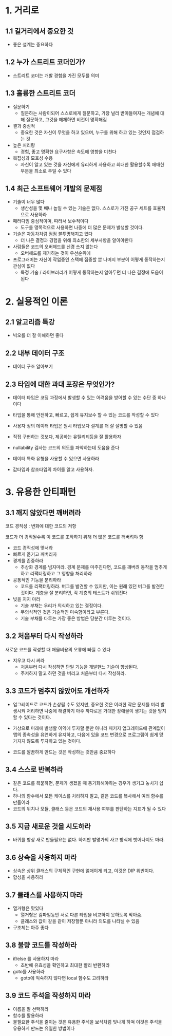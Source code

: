 # 1. 거리로

## 1.1 길거리에서 중요한 것

-   좋은 설계는 중요하다



## 1.2  누가 스트리트 코더인가?

-   스트리트 코더는 개발 경험을 가진 모두를 의미



## 1.3 훌륭한 스트리트 코더

-   질문하기
    -    질문하는 사람이되어 스스로에게 질문하고, 가장 널리 받아들여지는 개념에 대해 질문하고, 그것을 해체하면 비전이 명확해짐
-   결과 중심적
    -   중요한 것은 자신이 무엇을 하고 있으며, 누구를 위해 하고 있는 것인지 점검하는 것
-   높은 처리량
    -   경험, 좋고 명확한 요구사항은 속도에 영향을 미친다
-   복잡성과 모호성 수용
    -   자신이 알고 있는 것을 자신에게 유리하게 사용하고 최대한 활용할수록 애매한 부분을 최소로 주일 수 있다



## 1.4 최근 소프트웨어 개발의 문제점

-   기술이 너무 많다
    -   생산성을 몇 배나 높일 수 있는 기술은 없다. 스스로가 가진 공구 세트를 효율적으로 사용하라
-   패러다임 중심적이며, 따라서 보수적이다
    -   도구를 맹목적으로 사용하면 나중에 더 많은 문제가 발생할 것이다.
-   기술은 자동차처럼 점점 불투명해지고 있다
    -   더 나은 결정과 경험을 위해 최소한의 세부사항을 알아야한다
-   사람들은 코드의 오버헤드를 신경 쓰지 않는다
    -   오버헤드를 제거하는 것이 우선순위에 
-   프로그래머는 자신이 작업중인 스택에 집중할 뿐 나머지 부분이 어떻게 동작하는지 관심이 없다
    -   특정 기술 / 라이브러리가 어떻게 동작하는지 알아두면 더 나은 결정에 도움이 된다



# 2. 실용적인 이론

## 2.1 알고리즘 특강

-   빅오를 더 잘 이해하면 좋다



## 2.2 내부 데이터 구조

-   데이터 구조 알아보기 



## 2.3 타입에 대한 과대 포장은 무엇인가?

-   데이터 타입은 코딩 과정에서 발생할 수 있는 어려움을 방어할 수 있는 수단 중 하나이다
-   타입을 통해 안전하고, 빠르고, 쉽게 유지보수 할 수 있는 코드를 작성할 수 있다
-   사용자 정의 데이터 타입은 원시 타입보다 설계를 더 잘 설명할 수 있음
-   직접 구현하는 것보다, 제공하는 유틸리티등을 잘 활용하자
-   nullability 검사는 코드의 의도를 파악하는데 도움을 준다
-   데이터 특화 유형을 사용할 수 있으면 사용하라

-   값타입과 참조타입의 차이를 알고 사용하자.



# 3. 유용한 안티패턴



## 3.1 깨지 않았다면 깨버려라

코드 경직성 : 변화에 대한 코드의 저항

코드가 더 경직될수록 이 코드를 조작하기 위해 더 많은 코드를 깨버려야 함

-   코드 경직성에 맞서라
-   빠르게 옮기고 깨버리자
-   경계를 존중하라
    -   추상화 경계를 넘지마라. 경계 문제를 마주친다면, 코드를 깨버려 동작을 멈추게 하고 리팩터링하고 그 영향을 처리하라
-   공통적인 기능을 분리하라
    -   코드를 리팩터링하라. 버그를 발견할 수 있지만, 이는 원래 있던 버그를 발견한 것이다. 계층을 잘 분리하면, 각 계층의 테스트가 쉬워진다
-   빚을 지지 마라
    -   기술 부채는 우리가 의식하고 있는 결정이다.
    -   무의식적인 것은 기술적인 미숙함이라고 부른다.
    -   기술 부채를 다루는 가장 좋은 방법은 당분간 미루는 것이다.



## 3.2 처음부터 다시 작성하라

새로운 코드를 작성할 때 매몰비용의 오류에 빠질 수 있다

-   지우고 다시 써라
    -   처음부터 다시 작성하면 단일 기능을 개발한느 기술이 향상된다.
    -   주저하지 말고 하던 것을 버리고 처음부터 다시 작성하라.



## 3.3 코드가 멈추지 않았어도 개선하자

-   업그레이드로 코드가 손상될 수도 있지만, 중요한 것은 이러한 작은 문제를 미리 발생시켜 처리하면 나중에 해결하기 아주 까다로운 거대한 장애물이 생기는 것을 방지할 수 있다는 것이다.
-   가상으로 미래에 발생할 이익에 투자할 뿐만 아니라 패키지 업그레이드에 관계없이 앱의 종속성을 유연하게 유지하고, 다음에 있을 코드 변경으로 프로그램이 쉽게 망가지지 않도록 투자하고 있는 것이다.

-   코드를 깔끔하게 만드는 것은 작성하는 것만큼 중요하다



## 3.4 스스로 반복하라

-   같은 코드를 복붙하면, 문제가 생겼을 때 동기화해야하는 경우가 생기고 놓치기 쉽다.
-   하나의 함수에서 모든 케이스를 처리하지 말고, 같은 코드를 복사해서 여러 함수를 만들어라
-   코드의 위치나 모듈, 클래스 등은 코드의 재사용 여부를 판단하는 지표가 될 수 있다



## 3.5 지금 새로운 것을 시도하라

-   바퀴를 항상 새로 만들필요는 없다. 하지만 발명가의 사고 방식에 벗어나지도 마라.



## 3.6 상속을 사용하지 마라

-   상속은 상위 클래스의 구체적인 구현에 얽매이게 되고, 이것은 DIP 위반이다.
-   합성을 사용하라



## 3.7 클래스를 사용하지 마라

-   열거형은 맛있다
    -   열거형은 컴파일동안 서로 다른 타입을 비교하지 못하도록 막아줌.
    -   클래스와 값이 같을 같이 저장할뿐 아니라 의도를 나타낼 수 있음
-   구조체는 아주 좋다



## 3.8 불량 코드를 작성하라

-   if/else 를 사용하지 마라
    -   초반에 유효성을 확인하고 최대한 빨리 반환하라
-   goto를 사용하라
    -   goto에 익숙하지 않다면 local 함수도 고려하라



## 3.9 코드 주석을 작성하지 마라

-   이름을 잘 선택하라
-   함수를 활용하라
-   불필요한 주석을 줄이는 것은 유용한 주석을 보석처럼 빛나게 하며 이것은 주석을 유용하게 만드는 유일한 방법이다
